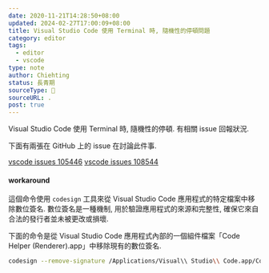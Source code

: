```yaml
---
date: 2020-11-21T14:28:50+08:00
updated: 2024-02-27T17:00:09+08:00
title: Visual Studio Code 使用 Terminal 時, 隨機性的停頓問題
category: editor
tags:
  - editor
  - vscode
type: note
author: Chiehting
status: 長青期
sourceType: 📰️
sourceURL: .
post: true
---
```


Visual Studio Code 使用 Terminal 時, 隨機性的停頓. 有相關 issue 回報狀況.

<!--more-->

下面有兩張在 GitHub 上的 issue 在討論此件事.

[vscode issues 105446](https://github.com/microsoft/vscode/issues/105446)
[vscode issues 108544](https://github.com/microsoft/vscode/issues/108544)

#### workaround

這個命令使用 `codesign` 工具來從 Visual Studio Code 應用程式的特定檔案中移除數位簽名. 數位簽名是一種機制, 用於驗證應用程式的來源和完整性, 確保它來自合法的發行者並未被更改或損壞.

下面的命令是從 Visual Studio Code 應用程式內部的一個組件檔案「Code Helper (Renderer).app」中移除現有的數位簽名.

```bash
codesign --remove-signature /Applications/Visual\\ Studio\\ Code.app/Contents/Frameworks/Code\\ Helper\\ \\(Renderer\\).app
```